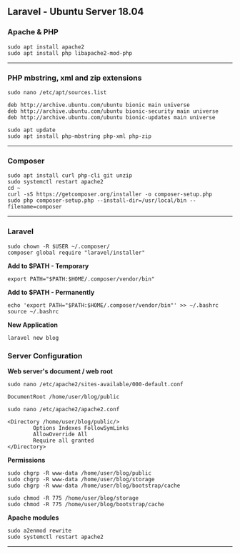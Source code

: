 ## Laravel - Ubuntu Server 18.04

### Apache & PHP

```
sudo apt install apache2
sudo apt install php libapache2-mod-php
```

---

### PHP mbstring, xml and zip extensions

```
sudo nano /etc/apt/sources.list
```

```
deb http://archive.ubuntu.com/ubuntu bionic main universe
deb http://archive.ubuntu.com/ubuntu bionic-security main universe
deb http://archive.ubuntu.com/ubuntu bionic-updates main universe
```

```
sudo apt update
sudo apt install php-mbstring php-xml php-zip
```

---

### Composer

```
sudo apt install curl php-cli git unzip
sudo systemctl restart apache2
cd ~
curl -sS https://getcomposer.org/installer -o composer-setup.php
sudo php composer-setup.php --install-dir=/usr/local/bin --filename=composer
```

---

### Laravel

```
sudo chown -R $USER ~/.composer/
composer global require "laravel/installer"
```

**Add to $PATH - Temporary**

```
export PATH="$PATH:$HOME/.composer/vendor/bin"
```

**Add to $PATH - Permanently**

```
echo 'export PATH="$PATH:$HOME/.composer/vendor/bin"' >> ~/.bashrc
source ~/.bashrc
```

**New Application**

```
laravel new blog
```

### Server Configuration

**Web server's document / web root**

```
sudo nano /etc/apache2/sites-available/000-default.conf
```

```
DocumentRoot /home/user/blog/public
```


```
sudo nano /etc/apache2/apache2.conf
```

```
<Directory /home/user/blog/public/>
        Options Indexes FollowSymLinks
        AllowOverride All
        Require all granted
</Directory>
```

**Permissions**

```
sudo chgrp -R www-data /home/user/blog/public
sudo chgrp -R www-data /home/user/blog/storage
sudo chgrp -R www-data /home/user/blog/bootstrap/cache

sudo chmod -R 775 /home/user/blog/storage
sudo chmod -R 775 /home/user/blog/bootstrap/cache
```

**Apache modules**

```
sudo a2enmod rewrite
sudo systemctl restart apache2
```

---
